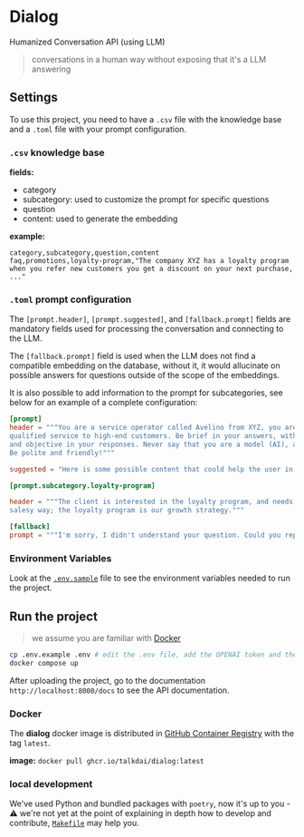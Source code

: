 # Dialog

Humanized Conversation API (using LLM)

> conversations in a human way without exposing that it's a LLM answering

## Settings

To use this project, you need to have a `.csv` file with the knowledge base and a `.toml` file with your prompt configuration.

### `.csv` knowledge base

**fields:**

- category
- subcategory: used to customize the prompt for specific questions
- question
- content: used to generate the embedding

**example:**

```csv
category,subcategory,question,content
faq,promotions,loyalty-program,"The company XYZ has a loyalty program when you refer new customers you get a discount on your next purchase, ..."
```

### `.toml` prompt configuration

The `[prompt.header]`, `[prompt.suggested]`, and `[fallback.prompt]` fields are mandatory fields used for processing the conversation and connecting to the LLM.

The `[fallback.prompt]` field is used when the LLM does not find a compatible embedding on the database, without it, it would allucinate on possible answers for questions outside of the scope of the embeddings.

It is also possible to add information to the prompt for subcategories, see below for an example of a complete configuration:

```toml
[prompt]
header = """You are a service operator called Avelino from XYZ, you are an expert in providing
qualified service to high-end customers. Be brief in your answers, without being long-winded
and objective in your responses. Never say that you are a model (AI), always answer as Avelino.
Be polite and friendly!"""

suggested = "Here is some possible content that could help the user in a better way."

[prompt.subcategory.loyalty-program]

header = """The client is interested in the loyalty program, and needs to be responded to in a
salesy way; the loyalty program is our growth strategy."""

[fallback]
prompt = """I'm sorry, I didn't understand your question. Could you rephrase it?"""
```

### Environment Variables

Look at the [`.env.sample`](.env.sample) file to see the environment variables needed to run the project.

## Run the project

> we assume you are familiar with [Docker](https://www.docker.com/)

```bash
cp .env.example .env # edit the .env file, add the OPENAI token and the path to the .csv and .toml files
docker compose up
```

After uploading the project, go to the documentation `http://localhost:8000/docs` to see the API documentation.

### Docker

The **dialog** docker image is distributed in [GitHub Container Registry](https://github.com/orgs/talkdai/packages/container/package/dialog) with the tag `latest`.

**image:** `docker pull ghcr.io/talkdai/dialog:latest`

### local development

We've used Python and bundled packages with `poetry`, now it's up to you - ⚠️ we're not yet at the point of explaining in depth how to develop and contribute, [`Makefile`](Makefile) may help you.
